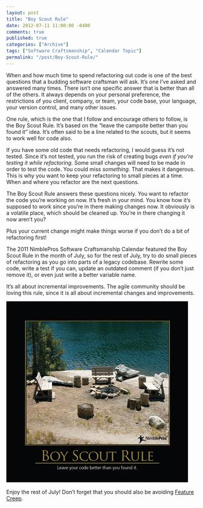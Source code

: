 ```yaml
---
layout: post
title: "Boy Scout Rule"
date: 2012-07-11 11:00:00 -0400
comments: true
published: true
categories: ["Archive"]
tags: ["Software Craftsmanship", "Calendar Topic"]
permalink: "/post/Boy-Scout-Rule/"
---
```


<p>When and how much time to spend refactoring out code is one of the best questions that a budding software craftsman will ask. It&rsquo;s one I&rsquo;ve asked and answered many times. There isn&rsquo;t one specific answer that is better than all of the others. It always depends on your personal preference, the restrictions of you client, company, or team, your code base, your language, your version control, and many other issues.</p>
<p>One rule, which is the one that I follow and encourage others to follow, is the Boy Scout Rule. It&rsquo;s based on the &ldquo;leave the campsite better than you found it&rdquo; idea. It&rsquo;s often said to be a line related to the scouts, but it seems to work well for code also.</p>
<p>If you have some old code that needs refactoring, I would guess it&rsquo;s not tested. Since it&rsquo;s not tested, you run the risk of creating bugs <em>even if you&rsquo;re testing it while refactoring.</em> Some small changes will need to be made in order to test the code. You could miss <em>something</em>. That makes it dangerous. This is why you want to keep your refactoring to small pieces at a time. When and where you refactor are the next questions.</p>
<p>The Boy Scout Rule answers these questions nicely. You want to refactor the code you&rsquo;re working on now. It&rsquo;s fresh in your mind. You know how it&rsquo;s supposed to work since you&rsquo;re in there making changes now. It obviously is a volatile place, which should be cleaned up. You&rsquo;re in there changing it now aren&rsquo;t you?</p>
<p>Plus your current change might make things worse if you don&rsquo;t do a bit of refactoring first!</p>
<p>The 2011 NimblePros Software Craftsmanship Calendar featured the Boy Scout Rule in the month of July, so for the rest of July, try to do small pieces of refactoring as you go into parts of a legacy codebase. Rewrite some code, write a test if you can, update an outdated comment (if you don&rsquo;t just remove it), or even just write a better variable name.</p>
<p>It&rsquo;s all about incremental improvements. The agile community should be loving this rule, since it is all about incremental changes and improvements.</p>
<p><img style="background-image: none; border-bottom: 0px; border-left: 0px; padding-left: 0px; padding-right: 0px; display: inline; border-top: 0px; border-right: 0px; padding-top: 0px" title="Boy Scout Rule" src="/images/files/BoyScoutRule.png" border="0" alt="Boy Scout Rule" width="481" height="480" /></p>
<p>Enjoy the rest of July! Don&rsquo;t forget that you should also be avoiding <a href="/post/Feature-Creep/">Feature Creep</a>.</p>
